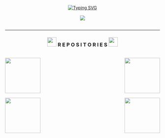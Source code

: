 <div align=center>
  <a href="https://git.io/typing-svg"><img src="http://readme-typing-svg.herokuapp.com?font=Fira+Code&duration=4000&pause=1000&color=F0A400&center=true&width=435&lines=Hello!+My+name+is+Erick+Kuwahara;I'm+a+Front+End+Developer" alt="Typing SVG" /></a>
</div>

<br>

<div align=center>
  <a href="https://github.com/ErickKS/">
    <img "align=right" src="https://github-readme-stats.vercel.app/api?username=ErickKS&show_icons=true&icon_color=F0A400&theme=vision-friendly-dark&&bg_color=00000000&hide_title=true&hide_border=true&hide=prs,issues" />
  </a>
</div>

<br>
<hr>

<h3 align="center"><img src="https://slackmojis.com/emojis/59967-duck_dance/download" width="30"/> R E P O S I T O R I E S <img src="https://slackmojis.com/emojis/59967-duck_dance/download" width="30"/></h3>

<br> 

<div width="100%" align="center">
  <a align="left" href="https://github.com/ErickKS/aria-business" title="Aria Business"><img align="left" height="115" src="https://github-readme-stats.vercel.app/api/pin/?username=ErickKS&repo=aria-business&theme=vision-friendly-dark&icon_color=F0A400&&border_color=F0A400&bg_color=00000000&border_radius=10"></a>
  <a align="right" href="https://github.com/ErickKS/sync" title="Aria Business"><img align="right" height="115" src="https://github-readme-stats.vercel.app/api/pin/?username=ErickKS&repo=sync&theme=vision-friendly-dark&icon_color=F0A400&&border_color=F0A400&bg_color=00000000&border_radius=10"></a>
</div>

<br/><br/><br/><br/><br/><br/>

<div width="100%" align="center">
  <a align="left" href="https://github.com/ErickKS/pomodoro-timer" title="Aria Business"><img align="left" height="115" src="https://github-readme-stats.vercel.app/api/pin/?username=ErickKS&repo=pomodoro-timer&theme=vision-friendly-dark&icon_color=F0A400&&border_color=F0A400&bg_color=00000000&border_radius=10"></a>
  <a align="right" href="https://github.com/ErickKS/calculator" title="Aria Business"><img align="right" height="115" src="https://github-readme-stats.vercel.app/api/pin/?username=ErickKS&repo=calculator&theme=vision-friendly-dark&icon_color=F0A400&&border_color=F0A400&bg_color=00000000&border_radius=10"></a>
</div>
